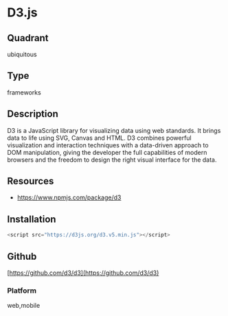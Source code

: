 # D3.js

## Quadrant
ubiquitous

## Type
frameworks

## Description
D3 is a JavaScript library for visualizing data using web standards. It brings data 
to life using SVG, Canvas and HTML. D3 combines powerful visualization and interaction 
techniques with a data-driven approach to DOM manipulation, giving the developer the full 
capabilities of modern browsers and the freedom to design the right visual interface for the
data.

## Resources
* https://www.npmjs.com/package/d3

## Installation
``` js
<script src="https://d3js.org/d3.v5.min.js"></script>
```

## Github
[https://github.com/d3/d3](https://github.com/d3/d3)


### Platform
web,mobile
